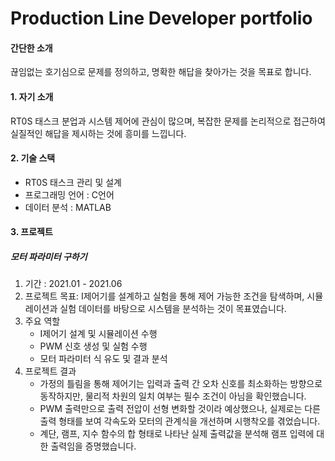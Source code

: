 # Production Line Developer portfolio



#### 간단한 소개

 끊임없는 호기심으로 문제를 정의하고, 명확한 해답을 찾아가는 것을 목표로 합니다.


#### 1. 자기 소개
RT0S 태스크 분업과 시스템 제어에 관심이 많으며, 복잡한 문제를 논리적으로 접근하여 실질적인 해답을 제시하는 것에 흥미를 느낍니다.

#### 2. 기술 스택
 - RT0S 태스크 관리 및 설계
 - 프로그래밍 언어 : C언어
 - 데이터 분석 : MATLAB

#### 3. 프로젝트

##### 모터 파라미터 구하기

  1. 기간 : 2021.01 - 2021.06
  2. 프로젝트 목표:  I제어기를 설계하고 실험을 통해 제어 가능한 조건을 탐색하며, 시뮬레이션과 실험 데이터를 바탕으로 시스템을 분석하는 것이 목표였습니다.
  4. 주요 역할
     * I제어기 설계 및 시뮬레이션 수행
     * PWM 신호 생성 및 실험 수행
     * 모터 파라미터 식 유도 및 결과 분석
  5. 프로젝트 결과
     * 가정의 틀림을 통해 제어기는 입력과 출력 간 오차 신호를 최소화하는 방향으로 동작하지만, 물리적 차원의 일치 여부는 필수 조건이 아님을 확인했습니다.
     * PWM 출력만으로 출력 전압이 선형 변화할 것이라 예상했으나, 실제로는 다른 출력 형태를 보여 각속도와 모터의 관계식을 개선하며 시행착오를 겪었습니다.
     * 계단, 램프, 지수 함수의 합 형태로 나타난 실제 출력값을 분석해 램프 입력에 대한 출력임을 증명했습니다.
       
